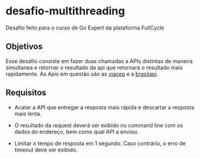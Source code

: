# desafio-multithreading

Desafio feito para o curso de Go Expert da plataforma FullCycle

## Objetivos

Esse desafio consiste em fazer duas chamadas a APIs distintas de maneira simultanea e retornar o resultado da api que retornará o resultado mais rapidamente.
As Apis em questão são as <a href="https://viacep.com.br">viacep</a> e a <a href="https://brasilapi.com.br">brasilapi</a>.

## Requisitos
- Acatar a API que entregar a resposta mais rápida e descartar a resposta mais lenta.

- O resultado da request deverá ser exibido no command line com os dados do endereço, bem como qual API a enviou.

- Limitar o tempo de resposta em 1 segundo. Caso contrário, o erro de timeout deve ser exibido.